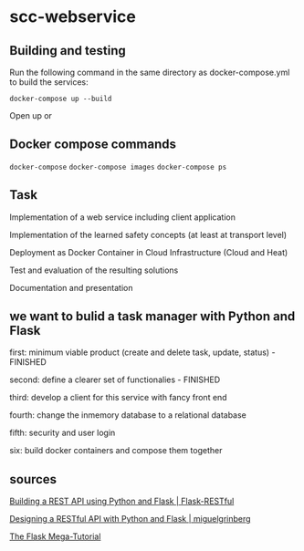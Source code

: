 # scc-webservice

## Building and testing
Run the following command in the same directory as docker-compose.yml to build the services:

```docker-compose up --build```

Open up [](http://127.0.0.1/) or [](http://localhost/)

## Docker compose commands

```docker-compose```
```docker-compose images```
```docker-compose ps```



## Task
Implementation of a web service including client application

Implementation of the learned safety concepts (at least at transport level)

Deployment as Docker Container in Cloud Infrastructure (Cloud and Heat)

Test and evaluation of the resulting solutions

Documentation and presentation

## we want to bulid a task manager with Python and Flask

first: minimum viable product (create and delete task, update, status) - FINISHED

second: define a clearer set of functionalies - FINISHED

third: develop a client for this service with fancy front end 

fourth: change the inmemory database to a relational database

fifth: security and user login

six: build docker containers and compose them together



           

## sources

[Building a REST API using Python and Flask | Flask-RESTful](https://www.youtube.com/watch?v=s_ht4AKnWZg)

[Designing a RESTful API with Python and Flask | miguelgrinberg](https://blog.miguelgrinberg.com/post/designing-a-restful-api-with-python-and-flask)

[The Flask Mega-Tutorial](https://blog.miguelgrinberg.com/post/the-flask-mega-tutorial-part-i-hello-world)
